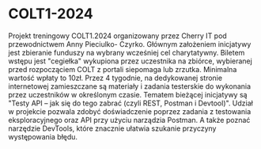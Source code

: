 # COLT1-2024

Projekt treningowy COLT1.2024 organizowany przez Cherry IT pod przewodnictwem Anny Pieciulko- Czyrko.
Głównym założeniem inicjatywy jest zbieranie funduszy na wybrany wcześniej cel charytatywny. Biletem wstępu jest "cegiełka" wykupiona przez uczestnika na zbiórce, wybieranej przed rozpocząciem COLT z portali siepomaga lub zrzutka. Minimalna wartość wpłaty to 10zł. Przez 4 tygodnie, na dedykowanej stronie internetowej zamieszczane są materiały i zadania testerskie do wykonania przez uczestników w określonym czasie. Tematem bieżącej inicjatywy są "Testy API – jak się do tego zabrać (czyli REST, Postman i Devtool)". Udział w projekcie pozwala zdobyć doświadczenie poprzez zadania z testowania eksploracyjnego oraz API przy użyciu narządzia Postman. A także poznać narzędzie DevTools, które znacznie ułatwia szukanie przyczyny występowania błędu.

